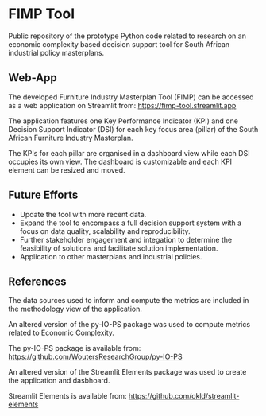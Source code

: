 # FIMP Tool
Public repository of the prototype Python code related to research on an economic complexity based decision support tool for South African industrial policy masterplans. 

## Web-App
The developed Furniture Industry Masterplan Tool (FIMP) can be accessed as a web application on Streamlit from: https://fimp-tool.streamlit.app

The application features one Key Performance Indicator (KPI) and one Decision Support Indicator (DSI) for each key focus area (pillar) of the South African Furniture Industry Masterplan.

The KPIs for each pillar are organised in a dashboard view while each DSI occupies its own view. The dashboard is customizable and each KPI element can be resized and moved.

## Future Efforts
- Update the tool with more recent data.
- Expand the tool to encompass a full decision support system with a focus on data quality, scalability and reproducibility.
- Further stakeholder engagement and integation to determine the feasibility of solutions and facilitate solution implementation.
- Application to other masterplans and industrial policies.

## References
The data sources used to inform and compute the metrics are included in the methodology view of the application.

An altered version of the py-IO-PS package was used to compute metrics related to Economic Complexity.

The py-IO-PS package is available from: https://github.com/WoutersResearchGroup/py-IO-PS

An altered version of the Streamlit Elements package was used to create the application and dasbhoard.

Streamlit Elements is available from: https://github.com/okld/streamlit-elements
